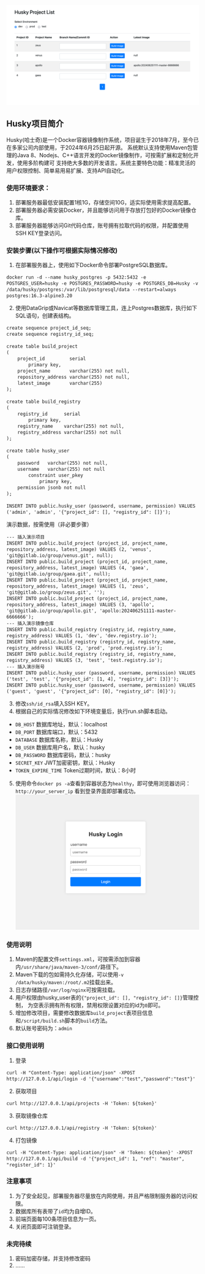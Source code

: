 ![img_1.png](img_1.png)
## Husky项目简介
Husky(哈士奇)是一个Docker容器镜像制作系统，项目诞生于2018年7月，至今已在多家公司内部使用，于2024年6月25日起开源。
系统默认支持使用Maven包管理的Java 8、Nodejs、C++语言开发的Docker镜像制作，可按需扩展和定制化开发，使用多阶构建可
支持绝大多数的开发语言。系统主要特色功能：精准灵活的用户权限控制、简单易用易扩展、支持API自动化。
### 使用环境要求：
1. 部署服务器最低安装配置1核1G，存储空间10G，适实际使用需求提高配置。
2. 部署服务器必需安装Docker，并且能够访问用于存放打包好的Docker镜像仓库。
3. 部署服务器能够访问Git代码仓库，账号拥有拉取代码的权限，并配置使用SSH KEY登录访问。

### 安装步骤(以下操作可根据实际情况修改)
1. 在部署服务器上，使用如下Docker命令部署PostgreSQL数据库。
```
docker run -d --name husky_postgres -p 5432:5432 -e POSTGRES_USER=husky -e POSTGRES_PASSWORD=husky -e POSTGRES_DB=Husky -v /data/husky/postgres:/var/lib/postgresql/data --restart=always postgres:16.3-alpine3.20
```
2. 使用DataGrip或Navicat等数据库管理工具，连上Postgres数据库，执行如下SQL语句，创建表结构。
```
create sequence project_id_seq;
create sequence registry_id_seq;

create table build_project
(
    project_id         serial
        primary key,
    project_name       varchar(255) not null,
    repository_address varchar(255) not null,
    latest_image       varchar(255)
);

create table build_registry
(
    registry_id      serial
        primary key,
    registry_name    varchar(255) not null,
    registry_address varchar(255) not null
);

create table husky_user
(
    password   varchar(255) not null,
    username   varchar(255) not null
        constraint user_pkey
            primary key,
    permission jsonb not null
);

INSERT INTO public.husky_user (password, username, permission) VALUES ('admin', 'admin', '{"project_id": [], "registry_id": []}');
```
演示数据，按需使用（非必要步骤）
```
--- 插入演示项目
INSERT INTO public.build_project (project_id, project_name, repository_address, latest_image) VALUES (2, 'venus', 'git@gitlab.io/group/venus.git', null);
INSERT INTO public.build_project (project_id, project_name, repository_address, latest_image) VALUES (4, 'gaea', 'git@gitlab.io/group/gaea.git', null);
INSERT INTO public.build_project (project_id, project_name, repository_address, latest_image) VALUES (1, 'zeus', 'git@gitlab.io/group/zeus.git', '');
INSERT INTO public.build_project (project_id, project_name, repository_address, latest_image) VALUES (3, 'apollo', 'git@gitlab.io/group/apollo.git', 'apollo:202406251111-master-6666666');
--- 插入演示镜像仓库
INSERT INTO public.build_registry (registry_id, registry_name, registry_address) VALUES (1, 'dev', 'dev.registry.io');
INSERT INTO public.build_registry (registry_id, registry_name, registry_address) VALUES (2, 'prod', 'prod.registry.io');
INSERT INTO public.build_registry (registry_id, registry_name, registry_address) VALUES (3, 'test', 'test.registry.io');
--- 插入演示账号
INSERT INTO public.husky_user (password, username, permission) VALUES ('test', 'test', '{"project_id": [1, 4], "registry_id": [3]}');
INSERT INTO public.husky_user (password, username, permission) VALUES ('guest', 'guest', '{"project_id": [0], "registry_id": [0]}');
```
3. 修改`ssh/id_rsa`填入SSH KEY。
4. 根据自己的实际情况修改如下环境变量后，执行run.sh脚本启动。
* `DB_HOST` 数据库地址，默认：localhost
* `DB_PORT` 数据库端口，默认：5432
* `DATABASE` 数据库名称，默认：Husky
* `DB_USER` 数据库用户名，默认：husky
* `DB_PASSWORD` 数据库密码，默认：husky
* `SECRET_KEY` JWT加密密钥，默认：Husky
* `TOKEN_EXPIRE_TIME` Token过期时间，默认：8小时
5. 使用命令`docker ps -a`查看到容器状态为`healthy`，即可使用浏览器访问：`http://your_server_ip` 看到登录界面即部署成功。
![img.png](img_2.png)

### 使用说明
1. Maven的配置文件`settings.xml`，可按需添加到容器内`/usr/share/java/maven-3/conf/`路径下。
2. Maven下载的包如需持久化存储，可以使用`-v /data/husky/maven:/root/.m2`挂载出来。
3. 日志存储路径`/var/log/nginx`可按需挂载。
4. 用户权限由husky_user表的`{"project_id": [], "registry_id": []}`管理控制，
为空表示拥有所有权限，禁用权限设置对应的id为`0`即可。
5. 增加修改项目，需要修改数据库`build_project`表项目信息和`/script/build.sh`脚本的`build`方法。
6. 默认账号密码为：`admin`

### 接口使用说明

1. 登录
```
curl -H "Content-Type: application/json" -XPOST http://127.0.0.1/api/login -d '{"username":"test","password":"test"}'
```
2. 获取项目
```
curl http://127.0.0.1/api/projects -H 'Token: ${token}'
```
3. 获取镜像仓库
```
curl http://127.0.0.1/api/registry -H 'Token: ${token}'
```
4. 打包镜像
```
curl -H "Content-Type: application/json" -H 'Token: ${token}' -XPOST http://127.0.0.1/api/build -d '{"project_id": 1, "ref": "master", "register_id": 1}'
```

### 注意事项
1. 为了安全起见，部署服务器尽量放在内网使用，并且严格限制服务器的访问权限。
2. 数据库所有表带了`id`均为自增ID。
3. 前端页面每100条项目信息为一页。
4. 关闭页面即可注销登录。

### 未完待续
1. 密码加密存储，并支持修改密码
2. ......